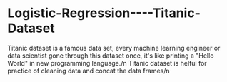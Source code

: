 # Logistic-Regression----Titanic-Dataset
Titanic dataset is a famous data set, every machine learning engineer or data scientist gone through this dataset once, it's like printing a "Hello World" in new programming language./n
Titanic dataset is helful for practice of cleaning data and concat the data frames/n
